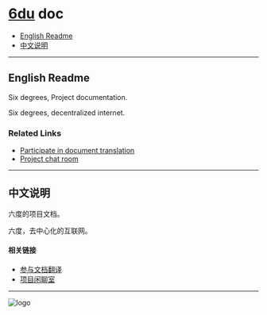 # [6du](https://github.com/u6du/u6du) doc

* [English Readme](#english-readme)
* [中文说明](#中文说明)

---

## English Readme

Six degrees, Project documentation.

Six degrees, decentralized internet.

### Related Links

- [Participate in document translation](https://gitlocalize.com/users/i6du)
- [Project chat room](https://gitter.im/u6du/community)

---

## 中文说明

六度的项目文档。

六度，去中心化的互联网。

#### 相关链接

* [参与文档翻译](https://gitlocalize.com/users/i6du)
* [项目闲聊室](https://gitter.im/u6du/community)

---

![logo](https://raw.githubusercontent.com/u6du/logo/master/logo.svg?sanitize=true)